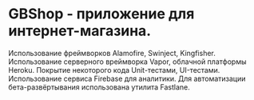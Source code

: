 # GBShop - приложение для интернет-магазина.
Использование фреймворков Alamofire, Swinject, Kingfisher.
Использование серверного вреймворка Vapor, облачной платформы Heroku.
Покрытие некоторого кода Unit-тестами, UI-тестами.
Использование сервиса Firebase для аналитики.
Для автоматизации бета-развёртывания использована утилита Fastlane.

